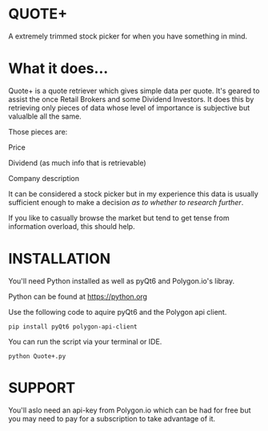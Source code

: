 # QUOTE+
A extremely trimmed stock picker for when you have something in mind.

# What it does...

Quote+ is a quote retriever which gives simple data per quote. It's geared to assist the once Retail Brokers and some Dividend Investors.
It does this by retrieving only pieces of data whose level of importance is subjective but valualble all the same. 

Those pieces are:

Price

Dividend (as much info that is retrievable)

Company description

It can be considered a stock picker but in my experience this data is usually sufficient enough to make a decision *as to whether to research further*.

If you like to casually browse the market but tend to get tense from information overload, this should help.

# INSTALLATION

You'll need Python installed as well as pyQt6 and Polygon.io's libray.

Python can be found at https://python.org

Use the following code to aquire pyQt6 and the Polygon api client.

    pip install pyQt6 polygon-api-client

You can run the script via your terminal or IDE.

    python Quote+.py

# SUPPORT

You'll aslo need an api-key from Polygon.io which can be had for free but you may need to pay for a subscription to take advantage of it.
